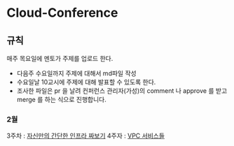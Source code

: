 # Cloud-Conference
## 규칙
매주 목요일에 멘토가 주제를 업로드 한다.
- 다음주 수요일까지 주제에 대해서 md파일 작성
- 수요일날 10교시에 주제에 대해 발표할 수 있도록 한다.
- 조사한 파일은 pr 을 날려 컨퍼런스 관리자(가성)의 comment 나 approve 를 받고 merge 를 하는 식으로 진행합니다.

### 2월
3주차 : <a href = "https://github.com/GSM-Conference/Cloud-Conference/tree/main/2%EC%9B%94/3%EC%A3%BC%EC%B0%A8">자신만의 간단한 인프라 짜보기</a>
4주자 : <a href = "https://github.com/GSM-Conference/Cloud-Conference/tree/main/2%EC%9B%94/4%EC%A3%BC%EC%9E%90">VPC 서비스들 </a>
